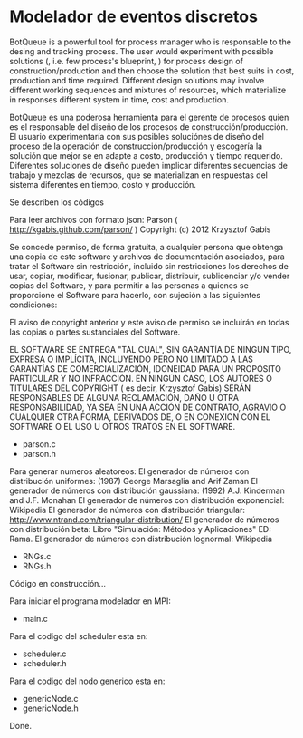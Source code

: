 Modelador de eventos discretos
==============================
BotQueue is a powerful tool for process manager who is responsable to
the desing and tracking process.
The user would  experiment with possible solutions (, i.e. few process's
blueprint, ) for process design of construction/production and then
choose the solution that best suits in cost, production and time
required. Different design solutions may involve different working
sequences and mixtures of resources, which materialize in responses
different system in time, cost and production.


BotQueue es una poderosa herramienta para el gerente de procesos quien es
el responsable del diseño de los procesos de construcción/producción.
El usuario experimentaría con sus posibles soluciónes de diseño del 
proceso de la operación de construcción/producción y escogería la 
solución que mejor se en adapte a costo, producción y tiempo requerido. 
Diferentes soluciones de diseño pueden implicar diferentes secuencias de
trabajo y  mezclas de recursos, que se materializan en respuestas del
sistema diferentes en tiempo, costo y producción.


Se describen los códigos

Para leer archivos con formato json:
Parson ( http://kgabis.github.com/parson/ )
Copyright (c) 2012 Krzysztof Gabis

Se concede permiso, de forma gratuita, a cualquier persona que obtenga
una copia de este software y archivos de documentación asociados, para
tratar el Software sin restricción, incluido sin restricciones los
derechos de usar, copiar, modificar, fusionar, publicar, distribuir, 
sublicenciar y/o vender copias del Software, y para permitir a las 
personas a quienes se proporcione el Software para hacerlo, 
con sujeción a las siguientes condiciones:
 
El aviso de copyright anterior y este aviso de permiso se incluirán en
todas las copias o partes sustanciales del Software.
 
EL SOFTWARE SE ENTREGA "TAL CUAL", SIN GARANTÍA DE NINGÚN TIPO, EXPRESA
O IMPLÍCITA, INCLUYENDO PERO NO LIMITADO A LAS GARANTÍAS DE 
COMERCIALIZACIÓN, IDONEIDAD PARA UN PROPÓSITO PARTICULAR Y NO
INFRACCIÓN. EN NINGÚN CASO, LOS AUTORES O TITULARES DEL COPYRIGHT
( es decir, Krzysztof Gabis) SERÁN RESPONSABLES DE ALGUNA RECLAMACIÓN,
DAÑO U OTRA RESPONSABILIDAD, YA SEA EN UNA ACCIÓN DE CONTRATO, AGRAVIO O
CUALQUIER OTRA FORMA, DERIVADOS DE, O EN CONEXION CON EL SOFTWARE O EL 
USO U OTROS TRATOS EN EL SOFTWARE.

  * parson.c
  * parson.h

Para generar numeros aleatoreos:
El generador de números con distribución uniformes: (1987) George Marsaglia and Arif Zaman
El generador de números con distribución gaussiana: (1992) A.J. Kinderman and J.F. Monahan
El generador de números con distribución exponencial: Wikipedia
El generador de números con distribución triangular: http://www.ntrand.com/triangular-distribution/
El generador de números con distribución beta: Libro "Simulación: Métodos y Aplicaciones" ED: Rama.
El generador de números con distribución lognormal: Wikipedia

  * RNGs.c
  * RNGs.h

Código en construcción...

Para iniciar el programa modelador en MPI:
  * main.c

Para el codigo del scheduler esta en:
  * scheduler.c
  * scheduler.h

Para el codigo del nodo generico esta en:
  * genericNode.c
  * genericNode.h

Done.
